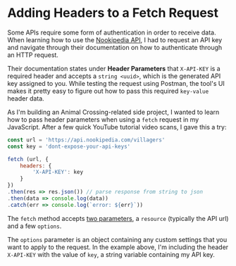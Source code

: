 # Adding Headers to a Fetch Request

Some APIs require some form of authentication in order to receive data. When learning how to use the [Nookipedia API](https://api.nookipedia.com), I had to request an API key and navigate through their documentation on how to authenticate through an HTTP request.

Their documentation states under **Header Parameters** that `X-API-KEY` is a required header and accepts a `string <uuid>`, which is the generated API key assigned to you. While testing the request using Postman, the tool's UI makes it pretty easy to figure out how to pass this required `key-value` header data.

As I'm building an Animal Crossing-related side project, I wanted to learn how to pass header parameters when using a `fetch` request in my JavaScript. After a few quick YouTube tutorial video scans, I gave this a try:

```javascript
const url = 'https://api.nookipedia.com/villagers'
const key = 'dont-expose-your-api-keys'

fetch (url, {
    headers: {
        'X-API-KEY': key
    }
})
.then(res => res.json()) // parse response from string to json
.then(data => console.log(data))
.catch(err => console.log(`error: ${err}`))
```

The `fetch` method accepts [two parameters](https://developer.mozilla.org/en-US/docs/Web/API/fetch#parameters), a `resource` (typically the API url) and a few `options`.

The `options` parameter is an object containing any custom settings that you want to apply to the request. In the example above, I'm including the header `X-API-KEY` with the value of `key`, a string variable containing my API key.